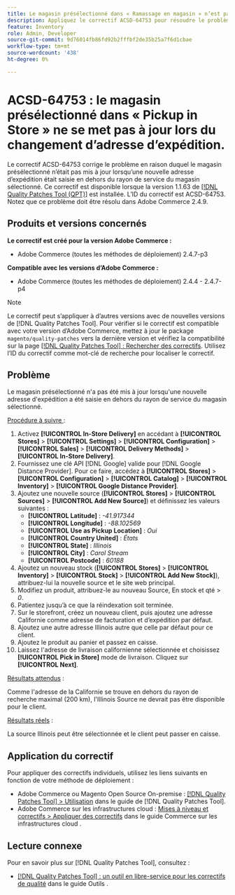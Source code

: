 ```yaml
---
title: Le magasin présélectionné dans « Ramassage en magasin » n’est pas mis à jour lors du changement d’adresse de livraison.
description: Appliquez le correctif ACSD-64753 pour résoudre le problème d’Adobe Commerce en raison duquel le magasin présélectionné ne s’est pas mis à jour lorsqu’une nouvelle adresse de livraison a été saisie en dehors du rayon de service du magasin sélectionné.
feature: Inventory
role: Admin, Developer
source-git-commit: 9d76014fb86fd92b2fffbf2de35b25a7f6d1cbae
workflow-type: tm+mt
source-wordcount: '438'
ht-degree: 0%

---
```



# ACSD-64753 : le magasin présélectionné dans « Pickup in Store » ne se met pas à jour lors du changement d’adresse d’expédition.

Le correctif ACSD-64753 corrige le problème en raison duquel le magasin présélectionné n’était pas mis à jour lorsqu’une nouvelle adresse d’expédition était saisie en dehors du rayon de service du magasin sélectionné. Ce correctif est disponible lorsque la version 1.1.63 de [[!DNL Quality Patches Tool (QPT)]](/help/tools/quality-patches-tool/quality-patches-tool-to-self-serve-quality-patches.md) est installée. L’ID du correctif est ACSD-64753. Notez que ce problème doit être résolu dans Adobe Commerce 2.4.9.

## Produits et versions concernés

**Le correctif est créé pour la version Adobe Commerce :**

* Adobe Commerce (toutes les méthodes de déploiement) 2.4.7-p3

**Compatible avec les versions d’Adobe Commerce :**

* Adobe Commerce (toutes les méthodes de déploiement) 2.4.4 - 2.4.7-p4

>[!NOTE]
>
>Le correctif peut s’appliquer à d’autres versions avec de nouvelles versions de [!DNL Quality Patches Tool]. Pour vérifier si le correctif est compatible avec votre version d’Adobe Commerce, mettez à jour le package `magento/quality-patches` vers la dernière version et vérifiez la compatibilité sur la page [[!DNL Quality Patches Tool] : Rechercher des correctifs](https://experienceleague.adobe.com/tools/commerce-quality-patches/index.html). Utilisez l’ID du correctif comme mot-clé de recherche pour localiser le correctif.

## Problème

Le magasin présélectionné n&#39;a pas été mis à jour lorsqu&#39;une nouvelle adresse d&#39;expédition a été saisie en dehors du rayon de service du magasin sélectionné.

<u>Procédure à suivre </u> :

1. Activez **[!UICONTROL In-Store Delivery]** en accédant à **[!UICONTROL Stores]** > **[!UICONTROL Settings]** > **[!UICONTROL Configuration]** > **[!UICONTROL Sales]** > **[!UICONTROL Delivery Methods]** > **[!UICONTROL In-Store Delivery]**.
1. Fournissez une clé API [!DNL Google] valide pour [!DNL Google Distance Provider]. Pour ce faire, accédez à **[!UICONTROL Stores]** > **[!UICONTROL Configuration]** > **[!UICONTROL Catalog]** > **[!UICONTROL Inventory]** > **[!UICONTROL Google Distance Provider]**.
1. Ajoutez une nouvelle source (**[!UICONTROL Stores]** > **[!UICONTROL Sources]** > **[!UICONTROL Add New Source]**) et définissez les valeurs suivantes :
   * **[!UICONTROL Latitude]** : *-41.917344*
   * **[!UICONTROL Longitude]** : *-88.102569*
   * **[!UICONTROL Use as Pickup Location]** : *Oui*
   * **[!UICONTROL Country United]** : *États*
   * **[!UICONTROL State]** : *Illinois*
   * **[!UICONTROL City]** : *Carol Stream*
   * **[!UICONTROL Postcode]** : *60188*
1. Ajoutez un nouveau stock (**[!UICONTROL Stores]** > **[!UICONTROL Inventory]** > **[!UICONTROL Stock]** > **[!UICONTROL Add New Stock]**), attribuez-lui la nouvelle source et le site web principal.
1. Modifiez un produit, attribuez-le au nouveau Source, En stock et qté > *0*.
1. Patientez jusqu’à ce que la réindexation soit terminée.
1. Sur le storefront, créez un nouveau client, puis ajoutez une adresse Californie comme adresse de facturation et d’expédition par défaut.
1. Ajoutez une autre adresse Illinois autre que celle par défaut pour ce client.
1. Ajoutez le produit au panier et passez en caisse.
1. Laissez l&#39;adresse de livraison californienne sélectionnée et choisissez **[!UICONTROL Pick in Store]** mode de livraison. Cliquez sur **[!UICONTROL Next]**.

<u>Résultats attendus</u> :

Comme l&#39;adresse de la Californie se trouve en dehors du rayon de recherche maximal (200 km), l&#39;Illinois Source ne devrait pas être disponible pour le client.

<u>Résultats réels</u> :

La source Illinois peut être sélectionnée et le client peut passer en caisse.

## Application du correctif

Pour appliquer des correctifs individuels, utilisez les liens suivants en fonction de votre méthode de déploiement :

* Adobe Commerce ou Magento Open Source On-premise : [[!DNL Quality Patches Tool] > Utilisation](/help/tools/quality-patches-tool/usage.md) dans le guide de [!DNL Quality Patches Tool].
* Adobe Commerce sur les infrastructures cloud : [Mises à niveau et correctifs > Appliquer des correctifs](https://experienceleague.adobe.com/docs/commerce-cloud-service/user-guide/develop/upgrade/apply-patches.html) dans le guide Commerce sur les infrastructures cloud .

## Lecture connexe

Pour en savoir plus sur [!DNL Quality Patches Tool], consultez :

* [[!DNL Quality Patches Tool] : un outil en libre-service pour les correctifs de qualité](/help/tools/quality-patches-tool/quality-patches-tool-to-self-serve-quality-patches.md) dans le guide Outils .

